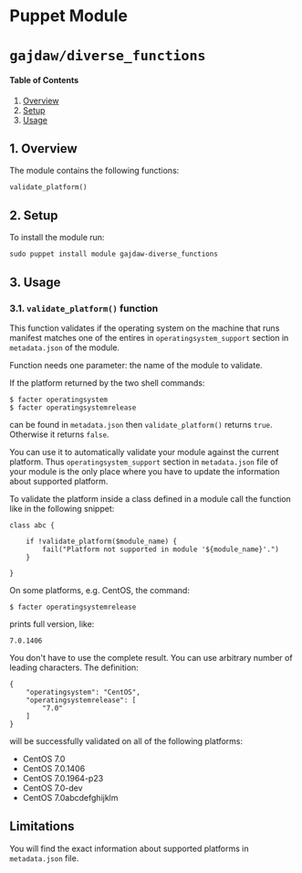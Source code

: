 # Puppet Module
# `gajdaw/diverse_functions`

#### Table of Contents

1. [Overview](#overview)
2. [Setup](#setup)
3. [Usage](#usage)

## 1. Overview

The module contains the following functions:

    validate_platform()

## 2. Setup

To install the module run:

    sudo puppet install module gajdaw-diverse_functions

## 3. Usage

### 3.1. `validate_platform()` function

This function validates if the operating system
on the machine that runs manifest
matches one of the entires in `operatingsystem_support`
section in `metadata.json` of the module.

Function needs one parameter: the name of the module to validate.

If the platform returned by the two shell commands:

    $ facter operatingsystem
    $ facter operatingsystemrelease

can be found in `metadata.json` then `validate_platform()`
returns `true`. Otherwise it returns `false`.

You can use it to automatically validate your module
against the current platform.
Thus `operatingsystem_support` section in `metadata.json`
file of your module is the only place where you
have to update the information about supported platform.

To validate the platform inside a class defined
in a module call the function like in the following snippet:

    class abc {

        if !validate_platform($module_name) {
            fail("Platform not supported in module '${module_name}'.")
        }

    }

On some platforms, e.g. CentOS, the command:

    $ facter operatingsystemrelease

prints full version, like:

    7.0.1406

You don't have to use the complete result. You can use
arbitrary number of leading characters.
The definition:

    {
        "operatingsystem": "CentOS",
        "operatingsystemrelease": [
            "7.0"
        ]
    }

will be successfully validated on all of the following platforms:

* CentOS 7.0
* CentOS 7.0.1406
* CentOS 7.0.1964-p23
* CentOS 7.0-dev
* CentOS 7.0abcdefghijklm

## Limitations

You will find the exact information about supported platforms
in `metadata.json` file.
